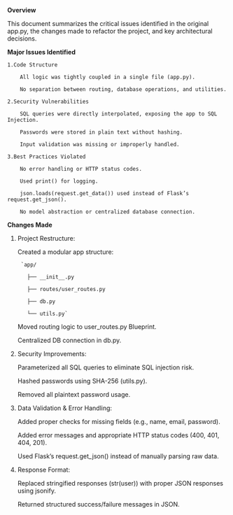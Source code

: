 **Overview**

This document summarizes the critical issues identified in the original app.py, the changes made to refactor the project, and key architectural decisions.

**Major Issues Identified**

    1.Code Structure

        All logic was tightly coupled in a single file (app.py).

        No separation between routing, database operations, and utilities.

    2.Security Vulnerabilities

        SQL queries were directly interpolated, exposing the app to SQL Injection.

        Passwords were stored in plain text without hashing.

        Input validation was missing or improperly handled.

    3.Best Practices Violated

        No error handling or HTTP status codes.

        Used print() for logging.

        json.loads(request.get_data()) used instead of Flask’s request.get_json().

        No model abstraction or centralized database connection.

**Changes Made**

1. Project Restructure:

    Created a modular app structure:

        `app/
        
          ├── __init__.py
        
          ├── routes/user_routes.py
        
          ├── db.py
        
          └── utils.py`

    Moved routing logic to user_routes.py Blueprint.

    Centralized DB connection in db.py.


2. Security Improvements:

    Parameterized all SQL queries to eliminate SQL injection risk.

    Hashed passwords using SHA-256 (utils.py).

    Removed all plaintext password usage.


3. Data Validation & Error Handling:

    Added proper checks for missing fields (e.g., name, email, password).

    Added error messages and appropriate HTTP status codes (400, 401, 404, 201).

    Used Flask’s request.get_json() instead of manually parsing raw data.


4. Response Format:

    Replaced stringified responses (str(user)) with proper JSON responses using jsonify.

    Returned structured success/failure messages in JSON.